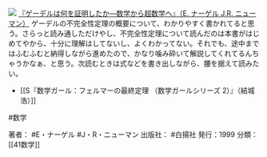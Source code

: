 
[![](https://images-fe.ssl-images-amazon.com/images/I/5104GCYAZML._SL160_.jpg)](http://www.amazon.co.jp/exec/obidos/ASIN/4826900872/choiyaki81-22/ref=nosim)
[『ゲーデルは何を証明したか—数学から超数学へ』（E. ナーゲル J.R. ニューマン）](http://www.amazon.co.jp/exec/obidos/ASIN/4826900872/choiyaki81-22/ref=nosim)
ゲーデルの不完全性定理の概要について、わかりやすく書かれてると思う。さらっと読み通しただけやし、不完全性定理について読んだのは本書がはじめてやから、十分に理解はしてないし、よくわかってない。それでも、途中まではふむふむと納得しながら進めたので、かなり噛み砕いて解説してくれてるんちゃうかなぁ、と思う。次読むときは式などを書き出しながら、腰を据えて読みたい。

- [[S『数学ガール：フェルマーの最終定理 （数学ガールシリーズ 2）』（結城 浩）]]

#数学

著者： #E・ナーゲル #J・R・ニューマン 
出版社： #白揚社
発行：1999
分類：[[41数学]]